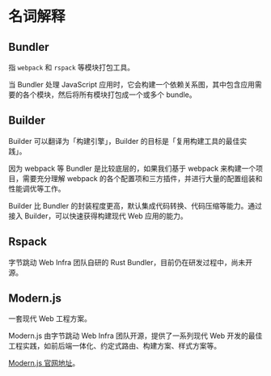 # 名词解释

## Bundler

指 `webpack` 和 `rspack` 等模块打包工具。

当 Bundler 处理 JavaScript 应用时，它会构建一个依赖关系图，其中包含应用需要的各个模块，然后将所有模块打包成一个或多个 bundle。

## Builder

Builder 可以翻译为「构建引擎」，Builder 的目标是「复用构建工具的最佳实践」。

因为 webpack 等 Bundler 是比较底层的，如果我们基于 webpack 来构建一个项目，需要充分理解 webpack 的各个配置项和三方插件，并进行大量的配置组装和性能调优等工作。

Builder 比 Bundler 的封装程度更高，默认集成代码转换、代码压缩等能力。通过接入 Builder，可以快速获得构建现代 Web 应用的能力。

## Rspack

字节跳动 Web Infra 团队自研的 Rust Bundler，目前仍在研发过程中，尚未开源。

## Modern.js

一套现代 Web 工程方案。

Modern.js 由字节跳动 Web Infra 团队开源，提供了一系列现代 Web 开发的最佳工程实践，如前后端一体化、约定式路由、构建方案、样式方案等。

[Modern.js 官网地址](https://modernjs.dev/)。
